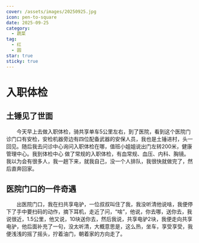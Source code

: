 ```yaml
---
cover: /assets/images/20250925.jpg
icon: pen-to-square
date: 2025-09-25
category:
  - 蔬菜
tag:
  - 红
  - 圆
star: true
sticky: true
---
```


# 入职体检

## 土锤见了世面
    
&emsp;&emsp;今天早上去做入职体检，骑共享单车5公里左右，到了医院，看到这个医院门诊门口有安检，安检机器旁边有四位配备武器的安保人员，我也是土锤进村，头一回见。随后我去问诊中心询问入职体检在哪，值班小姐姐说出门左转200米，健康管理中心。我到体检中心 做了常规的入职体检，有血常规、血压、内科、胸镜。我以为会有很多人，我一趟下来，就我自己，没一个人排队，我很快就做完了，然后直奔回家。

## 医院门口的一件奇遇
&emsp;&emsp;出医院门口，我在扫共享电驴，一位叔叔叫住了我，我没听清他说啥，我便停下了手中要扫码的动作，摘下耳机，走近了问，“啥”，他说，你去哪，送你去，我说很近，1.5公里，他又说，10块送你去，然后我说，共享电驴2块，我便走向共享电驴，他后面补充了一句，没太听清，大概意思是，这么热，坐车，享受享受，我便浅浅的摇了摇头，拧着油门，朝着家的方向走了。
